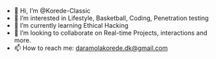 - 👋 Hi, I’m @Korede-Classic
- 👀 I’m interested in Lifestyle, Basketball, Coding, Penetration testing
- 🌱 I’m currently learning Ethical Hacking
- 💞️ I’m looking to collaborate on Real-time Projects, interactions and more.
- 📫 How to reach me: daramolakorede.dk@gmail.com

<!---
Korede-Classic/Korede-Classic is a ✨ special ✨ repository because its `README.md` (this file) appears on your GitHub profile.
You can click the Preview link to take a look at your changes.
--->
